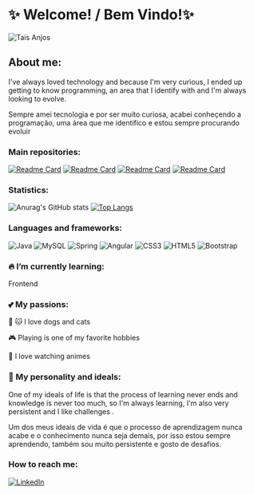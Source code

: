 

<!--
**TaisAnjos/TaisAnjos** is a ✨ _special_ ✨ repository because its `README.md` (this file) appears on your GitHub profile.

Here are some ideas to get you started:

- 🔭 I’m currently working on ...
- 🌱 I’m currently learning ...
- 👯 I’m looking to collaborate on ...
- 🤔 I’m looking for help with ...
- 💬 Ask me about ...
- 📫 How to reach me: ...
- 😄 Pronouns: ...
- ⚡ Fun fact: ...
-->

<h1>✨ Welcome! / Bem Vindo!✨ </h1>

![Tais Anjos](https://user-images.githubusercontent.com/79381531/169381801-f77a485e-bf2f-4046-b70a-70bce30d50fc.gif)

<h2>About me:</h2>
<p> I've always loved technology and because I'm very curious, I ended up getting to know programming, an area that I identify with and I'm always looking to evolve. </p>

<p> ‎<span>Sempre amei tecnologia e por ser muito curiosa, acabei conheçendo a programação, uma área que me identifico e estou sempre procurando evoluir</span> </p>

 <h3> Main repositories: </h3>
 
[![Readme Card](https://github-readme-stats.vercel.app/api/pin/?username=TaisAnjos&show_icons=true&theme=midnight-purple&repo=ProjetoIntegrador)](https://github.com/TaisAnjos/ProjetoIntegrador)
[![Readme Card](https://github-readme-stats.vercel.app/api/pin/?username=TaisAnjos&show_icons=true&theme=midnight-purple&repo=ProjetoIntegradorFront)](https://github.com/TaisAnjos/ProjetoIntegradorFront)
[![Readme Card](https://github-readme-stats.vercel.app/api/pin/?username=TaisAnjos&show_icons=true&theme=midnight-purple&repo=blogPessoal)](https://github.com/TaisAnjos/blogPessoal)
[![Readme Card](https://github-readme-stats.vercel.app/api/pin/?username=TaisAnjos&show_icons=true&theme=midnight-purple&repo=blogPessoal-front)](https://github.com/TaisAnjos/blogPessoal-front)
 
 <h3> Statistics: </h3>
 
 ![Anurag's GitHub stats](https://github-readme-stats.vercel.app/api?username=TaisAnjos&show_icons=true&theme=midnight-purple)
 [![Top Langs](https://github-readme-stats.vercel.app/api/top-langs/?username=TaisAnjos&show_icons=true&theme=midnight-purple&layout=midnight-purple)](https://github.com/TaisAnjos/github-readme-stats)
 
<h3>Languages and frameworks: </h3>

![Java](https://img.shields.io/badge/java-%23ED8B00.svg?style=for-the-badge&logo=java&logoColor=white)
![MySQL](https://img.shields.io/badge/mysql-%2300f.svg?style=for-the-badge&logo=mysql&logoColor=white)
![Spring](https://img.shields.io/badge/spring-%236DB33F.svg?style=for-the-badge&logo=spring&logoColor=white)
![Angular](https://img.shields.io/badge/angular-%23DD0031.svg?style=for-the-badge&logo=angular&logoColor=white)
![CSS3](https://img.shields.io/badge/css3-%231572B6.svg?style=for-the-badge&logo=css3&logoColor=white)
![HTML5](https://img.shields.io/badge/html5-%23E34F26.svg?style=for-the-badge&logo=html5&logoColor=white)
![Bootstrap](https://img.shields.io/badge/bootstrap-%23563D7C.svg?style=for-the-badge&logo=bootstrap&logoColor=white)

<h3>  🔥 I’m currently learning: </h3>

Frontend 

<h3> 💕 My passions: </h3>

<p> 🐶 🐱 I love dogs and cats <p>
<p> 🎮 Playing is one of my favorite hobbies <p>
<p> 💞 I love watching animes <p>

<h3> 🤔 My personality and ideals: </h3>
 
 <p> One of my ideals of life is that the process of learning never ends and knowledge is never too much, so I'm always learning, I'm also very persistent and I like challenges
. <p>
 
  <p> Um dos meus ideais de vida é que o processo de aprendizagem nunca acabe e o conhecimento nunca seja demais, por isso estou sempre aprendendo, também sou muito persistente e gosto de desafios. <p>

<h3> How to reach me: </h3>

<a href="https://www.linkedin.com/in/tais-alves/" target="_blank">![LinkedIn](https://img.shields.io/badge/linkedin-%230077B5.svg?style=for-the-badge&logo=linkedin&logoColor=white)</a> 
